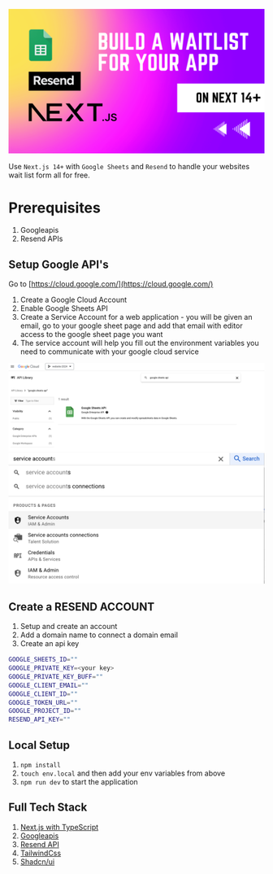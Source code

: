 ![Pic Thumbnail](public/thumbnail.png)

Use `Next.js 14+` with `Google Sheets` and `Resend` to handle your websites wait list form all for free.

# Prerequisites

1. Googleapis
2. Resend APIs

## Setup Google API's

Go to [https://cloud.google.com/](https://cloud.google.com/)

1. Create a Google Cloud Account
2. Enable Google Sheets API
3. Create a Service Account for a web application - you will be given an email, go to your google sheet page and add that email with editor access to the google sheet page you want
4. The service account will help you fill out the environment variables you need to communicate with your google cloud service

![Pic Thumbnail](public/google-setup/api-libary.png)
![Pic Thumbnail](public/google-setup/service-account.png)

## Create a RESEND ACCOUNT

1. Setup and create an account
2. Add a domain name to connect a domain email
3. Create an api key

```sh
GOOGLE_SHEETS_ID=""
GOOGLE_PRIVATE_KEY=<your key>
GOOGLE_PRIVATE_KEY_BUFF=""
GOOGLE_CLIENT_EMAIL=""
GOOGLE_CLIENT_ID=""
GOOGLE_TOKEN_URL=""
GOOGLE_PROJECT_ID=""
RESEND_API_KEY=""
```

## Local Setup

1. `npm install`
2. `touch env.local` and then add your env variables from above
3. `npm run dev` to start the application

## Full Tech Stack

1. [Next.js with TypeScript](https://nextjs.org/docs)
2. [Googleapis](https://cloud.google.com/)
3. [Resend API](https://resend.com)
4. [TailwindCss](https://tailwindcss.com)
5. [Shadcn/ui](https://ui.shadcn.com)
